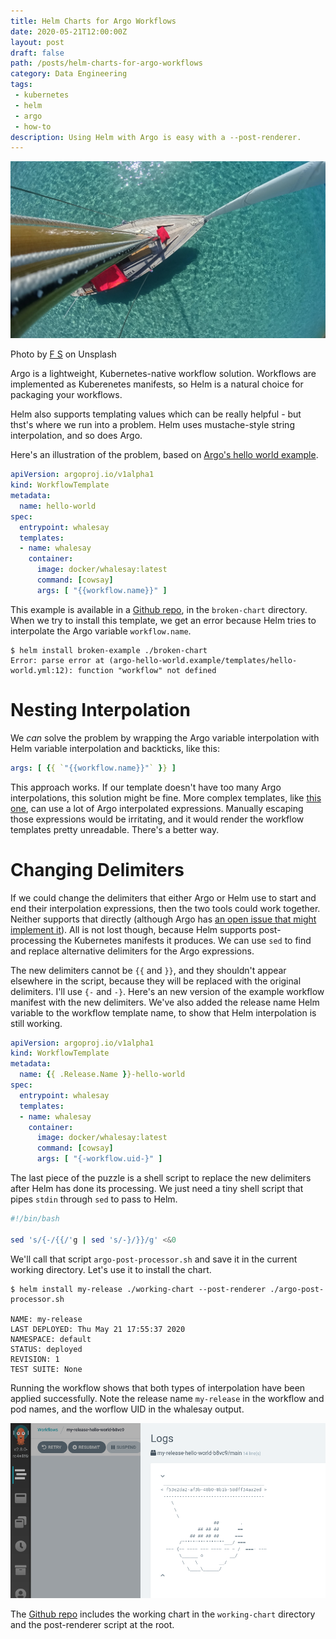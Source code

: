 ```yaml
---
title: Helm Charts for Argo Workflows
date: 2020-05-21T12:00:00Z
layout: post
draft: false
path: /posts/helm-charts-for-argo-workflows
category: Data Engineering
tags:
 - kubernetes
 - helm
 - argo
 - how-to
description: Using Helm with Argo is easy with a --post-renderer.
---
```


<div class="cover-image">
  <img src="cover.jpg" title="White and pink sailboat at sea during the daytime"></img>
  <p class="image-credit">Photo by <a href="https://unsplash.com/@clicclac">F S</a> on Unsplash</p>
</div>

Argo is a lightweight, Kubernetes-native workflow solution.
Workflows are implemented as Kuberenetes manifests, so Helm is a natural choice for packaging your workflows.

Helm also supports templating values which can be really helpful - but thst's where we run into a problem. Helm uses mustache-style string interpolation, and so does Argo.

Here's an illustration of the problem, based on [Argo's hello world example](https://github.com/argoproj/argo/blob/master/examples/hello-world.yaml).

```yaml
apiVersion: argoproj.io/v1alpha1
kind: WorkflowTemplate
metadata:
  name: hello-world
spec:
  entrypoint: whalesay
  templates:
  - name: whalesay
    container:
      image: docker/whalesay:latest
      command: [cowsay]
      args: [ "{{workflow.name}}" ]
```

This example is available in a [Github repo](https://github.com/brabster/helm-argo-example), in the `broken-chart` directory. When we try to install this template, we get an error because Helm tries to interpolate the Argo variable `workflow.name`.

```
$ helm install broken-example ./broken-chart
Error: parse error at (argo-hello-world.example/templates/hello-world.yml:12): function "workflow" not defined
```

# Nesting Interpolation

We *can* solve the problem by wrapping the Argo variable interpolation with Helm variable interpolation and backticks, like this:

```yaml
args: [ {{ `"{{workflow.name}}"` }} ]
```
This approach works.
If our template doesn't have too many Argo interpolations, this solution might be fine.
More complex templates, like [this one](https://github.com/argoproj/argo/blob/master/examples/parallelism-nested.yaml), can use a lot of Argo interpolated expressions.
Manually escaping those expressions would be irritating, and it would render the workflow templates pretty unreadable. There's a better way.

# Changing Delimiters

If we could change the delimiters that either Argo or Helm use to start and end their interpolation expressions, then the two tools could work together. Neither supports that directly (although Argo has [an open issue that might implement it](https://github.com/argoproj/argo/issues/2430)). All is not lost though, because Helm supports post-processing the Kubernetes manifests it produces. We can use `sed` to find and replace alternative delimiters for the Argo expressions.

The new delimiters cannot be `{{` and `}}`, and they shouldn't appear elsewhere in the script, because they will be replaced with the original delimiters. I'll use `{-` and `-}`. Here's an new version of the example workflow manifest with the new delimiters. We've also added the release name Helm variable to the workflow template name, to show that Helm interpolation is still working.

```yaml
apiVersion: argoproj.io/v1alpha1
kind: WorkflowTemplate
metadata:
  name: {{ .Release.Name }}-hello-world
spec:
  entrypoint: whalesay
  templates:
  - name: whalesay
    container:
      image: docker/whalesay:latest
      command: [cowsay]
      args: [ "{-workflow.uid-}" ]
```

The last piece of the puzzle is a shell script to replace the new delimiters after Helm has done its processing. We just need a tiny shell script that pipes `stdin` through `sed` to pass to Helm.

```bash
#!/bin/bash

sed 's/{-/{{/'g | sed 's/-}/}}/g' <&0
```

We'll call that script `argo-post-processor.sh` and save it in the current working directory. Let's use it to install the chart.

```
$ helm install my-release ./working-chart --post-renderer ./argo-post-processor.sh 

NAME: my-release
LAST DEPLOYED: Thu May 21 17:55:37 2020
NAMESPACE: default
STATUS: deployed
REVISION: 1
TEST SUITE: None
```
Running the workflow shows that both types of interpolation have been applied successfully. Note the release name `my-release` in the workflow and pod names, and the worflow UID in the whalesay output.

![Screenshot of the Helm-processed workflow running successfully, with interpolated values visible](argo-success.png)

The [Github repo](https://github.com/brabster/helm-argo-example) includes the working chart in the `working-chart` directory and the post-renderer script at the root.